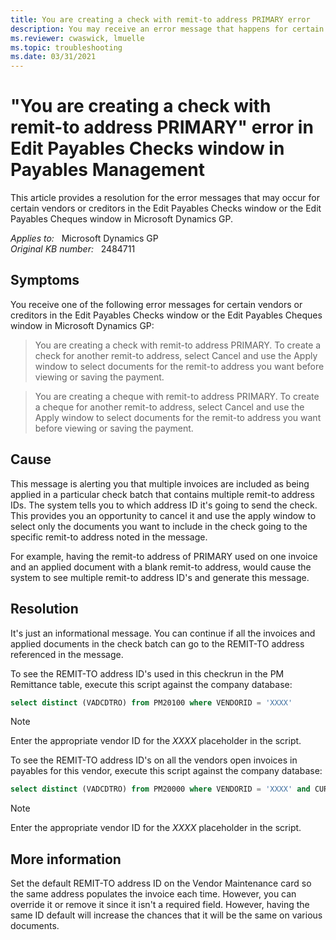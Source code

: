 ```yaml
---
title: You are creating a check with remit-to address PRIMARY error
description: You may receive an error message that happens for certain vendors in the Edit payables checks window in Payables Management. Provides a resolution.
ms.reviewer: cwaswick, lmuelle
ms.topic: troubleshooting
ms.date: 03/31/2021
---
```

# "You are creating a check with remit-to address PRIMARY" error in Edit Payables Checks window in Payables Management

This article provides a resolution for the error messages that may occur for certain vendors or creditors in the Edit Payables Checks window or the Edit Payables Cheques window in Microsoft Dynamics GP.

_Applies to:_ &nbsp; Microsoft Dynamics GP  
_Original KB number:_ &nbsp; 2484711

## Symptoms

You receive one of the following error messages for certain vendors or creditors in the Edit Payables Checks window or the Edit Payables Cheques window in Microsoft Dynamics GP:

> You are creating a check with remit-to address PRIMARY. To create a check for another remit-to address, select Cancel and use the Apply window to select documents for the remit-to address you want before viewing or saving the payment.

> You are creating a cheque with remit-to address PRIMARY. To create a cheque for another remit-to address, select Cancel and use the Apply window to select documents for the remit-to address you want before viewing or saving the payment.

## Cause

This message is alerting you that multiple invoices are included as being applied in a particular check batch that contains multiple remit-to address IDs. The system tells you to which address ID it's going to send the check. This provides you an opportunity to cancel it and use the apply window to select only the documents you want to include in the check going to the specific remit-to address noted in the message.

For example, having the remit-to address of PRIMARY used on one invoice and an applied document with a blank remit-to address, would cause the system to see multiple remit-to address ID's and generate this message.

## Resolution

It's just an informational message. You can continue if all the invoices and applied documents in the check batch can go to the REMIT-TO address referenced in the message.

To see the REMIT-TO address ID's used in this checkrun in the PM Remittance table, execute this script against the company database:

```sql
select distinct (VADCDTRO) from PM20100 where VENDORID = 'XXXX'
```

> [!NOTE]
> Enter the appropriate vendor ID for the *XXXX* placeholder in the script.

To see the REMIT-TO address ID's on all the vendors open invoices in payables for this vendor, execute this script against the company database:

```sql
select distinct (VADCDTRO) from PM20000 where VENDORID = 'XXXX' and CURTRXAM > '0.00000'
```

> [!NOTE]
> Enter the appropriate vendor ID for the *XXXX* placeholder in the script.

## More information

Set the default REMIT-TO address ID on the Vendor Maintenance card so the same address populates the invoice each time. However, you can override it or remove it since it isn't a required field. However, having the same ID default will increase the chances that it will be the same on various documents.
